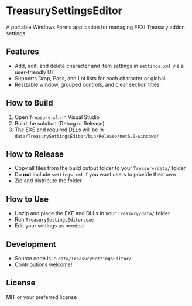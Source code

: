 # TreasurySettingsEditor

A portable Windows Forms application for managing FFXI Treasury addon settings.

## Features
- Add, edit, and delete character and item settings in `settings.xml` via a user-friendly UI
- Supports Drop, Pass, and Lot lists for each character or global
- Resizable window, grouped controls, and clear section titles

## How to Build
1. Open `Treasury.sln` in Visual Studio
2. Build the solution (Debug or Release)
3. The EXE and required DLLs will be in `data/TreasurySettingsEditor/bin/Release/net6.0-windows/`

## How to Release
- Copy all files from the build output folder to your `Treasury/data/` folder
- Do **not** include `settings.xml` if you want users to provide their own
- Zip and distribute the folder

## How to Use
- Unzip and place the EXE and DLLs in your `Treasury/data/` folder
- Run `TreasurySettingsEditor.exe`
- Edit your settings as needed

## Development
- Source code is in `data/TreasurySettingsEditor/`
- Contributions welcome!

## License
MIT or your preferred license
